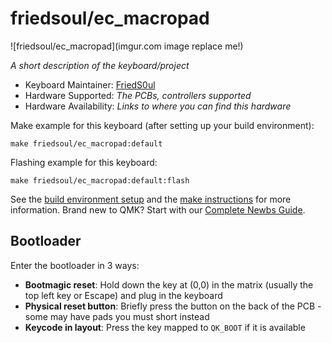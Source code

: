 # friedsoul/ec_macropad

![friedsoul/ec_macropad](imgur.com image replace me!)

*A short description of the keyboard/project*

* Keyboard Maintainer: [FriedS0ul](https://github.com/FriedS0ul)
* Hardware Supported: *The PCBs, controllers supported*
* Hardware Availability: *Links to where you can find this hardware*

Make example for this keyboard (after setting up your build environment):

    make friedsoul/ec_macropad:default

Flashing example for this keyboard:

    make friedsoul/ec_macropad:default:flash

See the [build environment setup](https://docs.qmk.fm/#/getting_started_build_tools) and the [make instructions](https://docs.qmk.fm/#/getting_started_make_guide) for more information. Brand new to QMK? Start with our [Complete Newbs Guide](https://docs.qmk.fm/#/newbs).

## Bootloader

Enter the bootloader in 3 ways:

* **Bootmagic reset**: Hold down the key at (0,0) in the matrix (usually the top left key or Escape) and plug in the keyboard
* **Physical reset button**: Briefly press the button on the back of the PCB - some may have pads you must short instead
* **Keycode in layout**: Press the key mapped to `QK_BOOT` if it is available
